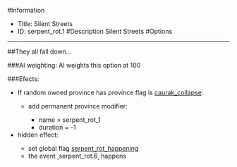 #Information
 - Title: Silent Streets
 - ID: serpent_rot.1
#Description
Silent Streets
#Options

___
##They all fall down...

###AI weighting:
AI weights this option at 100


###Efects:<ul><li>If random owned province has province flag is [caurak_collapse](../flags/caurak_collapse.md):</li><ul><li>add permanent province modifier:</li><ul><li>name = serpent_rot_1</li><li>duration = -1</li></ul></ul><li>hidden effect:</li><ul><li>set global flag [serpent_rot_happening](../flags/serpent_rot_happening.md)</li><li>the event ˻serpent_rot.6˼ happens</li></ul></ul>
